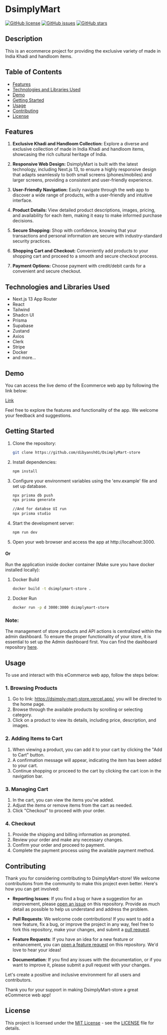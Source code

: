 # DsimplyMart

[![GitHub license](https://img.shields.io/badge/license-MIT-blue.svg)](https://github.com/dibyansh01/DsimplyMart-store/blob/main/LICENSE)
[![GitHub issues](https://img.shields.io/github/issues/dibyansh01/DsimplyMart-store)](https://github.com/dibyansh01/DsimplyMart-store/issues)
[![GitHub stars](https://img.shields.io/github/stars/dibyansh01/DsimplyMart-store)](https://github.com/dibyansh01/DsimplyMart-store/stargazers)

## Description

This is an ecommerce project for providing the exclusive variety of made in India Khadi and handloom items. 

## Table of Contents

- [Features](#features)
- [Technologies and Libraries Used](#technologies-and-libraries-used)
- [Demo](#demo)
- [Getting Started](#getting-started)
- [Usage](#usage)
- [Contributing](#contributing)
- [License](#license)

## Features

1. **Exclusive Khadi and Handloom Collection:** Explore a diverse and exclusive collection of made in India Khadi and handloom items, showcasing the rich cultural heritage of India.

2. **Responsive Web Design:** DsimplyMart is built with the latest technology, including Next.js 13, to ensure a highly responsive design that adapts seamlessly to both small screens (phones/mobiles) and larger screens, providing a consistent and user-friendly experience.

3. **User-Friendly Navigation:** Easily navigate through the web app to discover a wide range of products, with a user-friendly and intuitive interface.

4. **Product Details:** View detailed product descriptions, images, pricing, and availability for each item, making it easy to make informed purchase decisions.

5. **Secure Shopping:** Shop with confidence, knowing that your transactions and personal information are secure with industry-standard security practices.

6. **Shopping Cart and Checkout:** Conveniently add products to your shopping cart and proceed to a smooth and secure checkout process.

7. **Payment Options:** Choose payment with credit/debit cards for a convenient and secure checkout.


## Technologies and Libraries Used

- Next.js 13 App Router
- React
- Tailwind
- Shadcn UI
- Prisma
- Supabase
- Zustand
- Axios
- Clerk
- Stripe
- Docker
- and more...

## Demo

You can access the live demo of the Ecommerce web app by following the link below:

[Link](https://dsimply-mart-store.vercel.app/)

Feel free to explore the features and functionality of the app. We welcome your feedback and suggestions.



## Getting Started

1. Clone the repository:

   ```bash
   git clone https://github.com/dibyansh01/DsimplyMart-store
   
2. Install dependencies:

    ```bash
   npm install

3. Configure your environment variables using the 'env.example' file and set up database.
    ```bash
   npx prisma db push
   npx prisma generate

    //And for databse UI run
    npx prisma studio

5. Start the development server:
   ```bash
   npm run dev

6. Open your web browser and access the app at http://localhost:3000.
   
#### Or
Run the application inside docker container (Make sure you have docker installed locally): 
1. Docker Build
   ```bash
   docker build -t dsimplymart-store .
2. Docker Run
    ```bash
   docker run -p d 3000:3000 dsimplymart-store
   
   
### Note: 

The management of store products and API actions is centralized within the admin dashboard. To ensure the proper functionality of your store, it is essential to set up the Admin dashboard first. You can find the dashboard repository [here](https://github.com/dibyansh01/DsimplyMart-dashboard).
   

## Usage

To use and interact with this eCommerce web app, follow the steps below:

### 1. Browsing Products

1. Go to link: https://dsimply-mart-store.vercel.app/, you will be directed to the home page.
2. Browse through the available products by scrolling or selecting category.
3. Click on a product to view its details, including price, description, and images.

### 2. Adding Items to Cart

1. When viewing a product, you can add it to your cart by clicking the "Add to Cart" button.
2. A confirmation message will appear, indicating the item has been added to your cart.
3. Continue shopping or proceed to the cart by clicking the cart icon in the navigation bar.

### 3. Managing Cart

1. In the cart, you can view the items you've added.
2. Adjust the items or remove items from the cart as needed.
3. Click "Checkout" to proceed with your order.

### 4. Checkout

1. Provide the shipping and billing information as prompted.
2. Review your order and make any necessary changes.
3. Confirm your order and proceed to payment.
4. Complete the payment process using the available payment method.


## Contributing

Thank you for considering contributing to DsimplyMart-store! We welcome contributions from the community to make this project even better. Here's how you can get involved:

- **Reporting Issues**: If you find a bug or have a suggestion for an improvement, please [open an issue](https://github.com/dibyansh01/DsimplyMart-store/issues) on this repository. Provide as much detail as possible to help us understand and address the problem.

- **Pull Requests**: We welcome code contributions! If you want to add a new feature, fix a bug, or improve the project in any way, feel free to fork this repository, make your changes, and submit a [pull request](https://github.com/dibyansh01/DsimplyMart-store/pulls).

- **Feature Requests**: If you have an idea for a new feature or enhancement, you can [open a feature request](https://github.com/dibyansh01/DsimplyMart-store/issues) on this repository. We'd love to hear your ideas!

- **Documentation**: If you find any issues with the documentation, or if you want to improve it, please submit a pull request with your changes.

Let's create a positive and inclusive environment for all users and contributors.

Thank you for your support in making DsimplyMart-store a great eCommerce web app!


## License

This project is licensed under the [MIT License](https://opensource.org/licenses/MIT) - see the [LICENSE](https://github.com/dibyansh01/DsimplyMart-store/blob/main/LICENSE) file for details.





